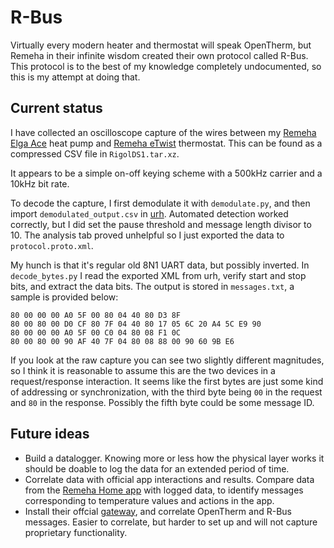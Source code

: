 # R-Bus

Virtually every modern heater and thermostat will speak OpenTherm, but Remeha in their infinite wisdom created their own protocol called R-Bus. This protocol is to the best of my knowledge completely undocumented, so this is my attempt at doing that.

## Current status

I have collected an oscilloscope capture of the wires between my [Remeha Elga Ace](https://www.remeha.nl/product/elga-ace) heat pump and [Remeha eTwist](https://www.remeha.nl/product/etwist) thermostat. This can be found as a compressed CSV file in `RigolDS1.tar.xz`.

It appears to be a simple on-off keying scheme with a 500kHz carrier and a 10kHz bit rate.

To decode the capture, I first demodulate it with `demodulate.py`, and then import `demodulated_output.csv` in [urh](https://github.com/jopohl/urh). Automated detection worked correctly, but I did set the pause threshold and message length divisor to 10. The analysis tab proved unhelpful so I just exported the data to `protocol.proto.xml`.

My hunch is that it's regular old 8N1 UART data, but possibly inverted. In `decode_bytes.py` I read the exported XML from urh, verify start and stop bits, and extract the data bits. The output is stored in `messages.txt`, a sample is provided below:

```
80 00 00 00 A0 5F 00 80 04 40 80 D3 8F
80 00 80 00 D0 CF 80 7F 04 40 80 17 05 6C 20 A4 5C E9 90
80 00 00 00 A0 5F 00 C0 04 80 08 F1 0C
80 00 80 00 90 AF 40 7F 04 80 08 88 00 90 60 9B E6
```

If you look at the raw capture you can see two slightly different magnitudes, so I think it is reasonable to assume this are the two devices in a request/response interaction. It seems like the first bytes are just some kind of addressing or synchronization, with the third byte being `00` in the request and `80` in the response. Possibly the fifth byte could be some message ID.

## Future ideas

* Build a datalogger. Knowing more or less how the physical layer works it should be doable to log the data for an extended period of time.
* Correlate data with official app interactions and results. Compare data from the [Remeha Home app](https://www.remeha.nl/product/remeha-home-app) with logged data, to identify messages corresponding to temperature values and actions in the app.
* Install their offcial [gateway](https://tools.remeha.nl/wp-content/uploads/sites/11/2020/11/Installatiehandleiding-gateway-16.pdf), and correlate OpenTherm and R-Bus messages. Easier to correlate, but harder to set up and will not capture proprietary functionality.